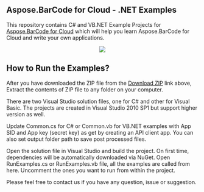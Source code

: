 ## Aspose.BarCode for Cloud - .NET Examples

This repository contains C# and VB.NET Example Projects for [Aspose.BarCode for Cloud](http://www.aspose.com/products/barcode/cloud) which will help you learn Aspose.BarCode for Cloud and write your own applications.


<p align="center">
  <a title="Download Examples ZIP" href="https://github.com/aspose-barcode/Aspose.BarCode-for-Cloud/archive/master.zip">
	<img src="https://raw.github.com/AsposeExamples/java-examples-dashboard/master/images/downloadZip-Button-Large.png" />
  </a>
</p>

## How to Run the Examples?

After you have downloaded the ZIP file from the [Download ZIP](https://github.com/aspose-barcode/Aspose.BarCode-for-Cloud/archive/master.zip) link above, Extract the contents of ZIP file to any folder on your computer. 

There are two Visual Studio solution files, one for C# and other for Visual Basic. The projects are created in Visual Studio 2010 SP1 but support higher version as well.

Update Common.cs for C# or Common.vb for VB.NET examples with App SID and App key (secret key) as get by creating an API client app. You can also set output folder path to save post processed files.

Open the solution file in Visual Studio and build the project. On first time, dependencies will be automatically downloaded via NuGet. Open RunExamples.cs or RunExamples.vb file, all the examples are called from here. Uncomment the ones you want to run from within the project.

Please feel free to contact us if you have any question, issue or suggestion.


